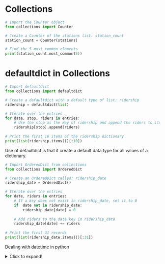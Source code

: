 # Collections
```python
# Import the Counter object
from collections import Counter

# Create a Counter of the stations list: station_count
station_count = Counter(stations)

# Find the 5 most common elements
print(station_count.most_common(5))


```

# defaultdict in Collections
```python
# Import defaultdict
from collections import defaultdict

# Create a defaultdict with a default type of list: ridership
ridership = defaultdict(list)

# Iterate over the entries
for date, stop, riders in entries:
    # Use the stop as the key of ridership and append the riders to its value
    ridership[stop].append(riders)
    
# Print the first 10 items of the ridership dictionary
print(list(ridership.items())[:10])

```
Use of defaultdict is that it create a default data type for all values of a dictionary.

```python
# Import OrderedDict from collections
from collections import OrderedDict

# Create an OrderedDict called: ridership_date
ridership_date = OrderedDict()

# Iterate over the entries
for date, riders in entries:
    # If a key does not exist in ridership_date, set it to 0
    if  date not in ridership_date:
        ridership_date[date] = 0
        
    # Add riders to the date key in ridership_date
    ridership_date[date] += riders
    
# Print the first 31 records
print(list(ridership_date.items())[:31])
```

[Dealing with datetime in python](./python-datetime.md)


<details>
  <summary>Click to expand!</summary>
  
  ```javascript
    function logSometing(something) {
      console.log(`Logging: ${something}`);
    }
  ```
</details>

